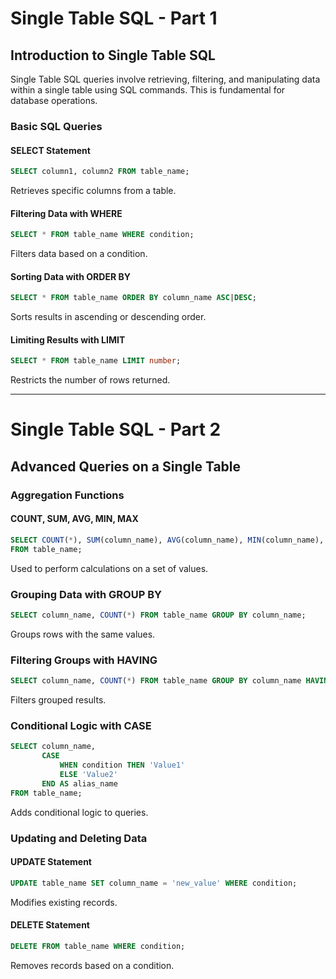 # Single Table SQL - Part 1

## Introduction to Single Table SQL
Single Table SQL queries involve retrieving, filtering, and manipulating data within a single table using SQL commands. This is fundamental for database operations.

### Basic SQL Queries
#### SELECT Statement
```sql
SELECT column1, column2 FROM table_name;
```
Retrieves specific columns from a table.

#### Filtering Data with WHERE
```sql
SELECT * FROM table_name WHERE condition;
```
Filters data based on a condition.

#### Sorting Data with ORDER BY
```sql
SELECT * FROM table_name ORDER BY column_name ASC|DESC;
```
Sorts results in ascending or descending order.

#### Limiting Results with LIMIT
```sql
SELECT * FROM table_name LIMIT number;
```
Restricts the number of rows returned.

---

# Single Table SQL - Part 2

## Advanced Queries on a Single Table

### Aggregation Functions
#### COUNT, SUM, AVG, MIN, MAX
```sql
SELECT COUNT(*), SUM(column_name), AVG(column_name), MIN(column_name), MAX(column_name)
FROM table_name;
```
Used to perform calculations on a set of values.

### Grouping Data with GROUP BY
```sql
SELECT column_name, COUNT(*) FROM table_name GROUP BY column_name;
```
Groups rows with the same values.

### Filtering Groups with HAVING
```sql
SELECT column_name, COUNT(*) FROM table_name GROUP BY column_name HAVING COUNT(*) > 1;
```
Filters grouped results.

### Conditional Logic with CASE
```sql
SELECT column_name,
       CASE 
           WHEN condition THEN 'Value1'
           ELSE 'Value2'
       END AS alias_name
FROM table_name;
```
Adds conditional logic to queries.

### Updating and Deleting Data
#### UPDATE Statement
```sql
UPDATE table_name SET column_name = 'new_value' WHERE condition;
```
Modifies existing records.

#### DELETE Statement
```sql
DELETE FROM table_name WHERE condition;
```
Removes records based on a condition.

